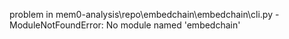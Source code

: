 problem in mem0-analysis\repo\embedchain\embedchain\cli.py - ModuleNotFoundError: No module named 'embedchain'

